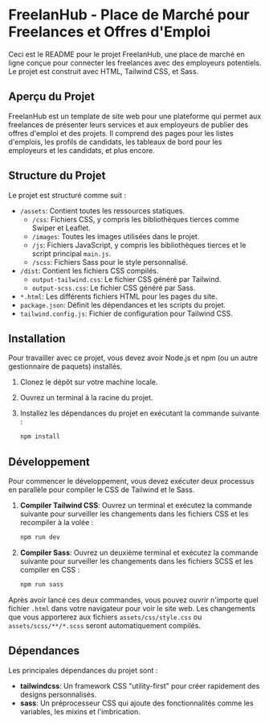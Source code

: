 # FreelanHub - Place de Marché pour Freelances et Offres d'Emploi

Ceci est le README pour le projet FreelanHub, une place de marché en ligne conçue pour connecter les freelances avec des employeurs potentiels. Le projet est construit avec HTML, Tailwind CSS, et Sass.

## Aperçu du Projet

FreelanHub est un template de site web pour une plateforme qui permet aux freelances de présenter leurs services et aux employeurs de publier des offres d'emploi et des projets. Il comprend des pages pour les listes d'emplois, les profils de candidats, les tableaux de bord pour les employeurs et les candidats, et plus encore.

## Structure du Projet

Le projet est structuré comme suit :

-   `/assets`: Contient toutes les ressources statiques.
    -   `/css`: Fichiers CSS, y compris les bibliothèques tierces comme Swiper et Leaflet.
    -   `/images`: Toutes les images utilisées dans le projet.
    -   `/js`: Fichiers JavaScript, y compris les bibliothèques tierces et le script principal `main.js`.
    -   `/scss`: Fichiers Sass pour le style personnalisé.
-   `/dist`: Contient les fichiers CSS compilés.
    -   `output-tailwind.css`: Le fichier CSS généré par Tailwind.
    -   `output-scss.css`: Le fichier CSS généré par Sass.
-   `*.html`: Les différents fichiers HTML pour les pages du site.
-   `package.json`: Définit les dépendances et les scripts du projet.
-   `tailwind.config.js`: Fichier de configuration pour Tailwind CSS.

## Installation

Pour travailler avec ce projet, vous devez avoir Node.js et npm (ou un autre gestionnaire de paquets) installés.

1.  Clonez le dépôt sur votre machine locale.
2.  Ouvrez un terminal à la racine du projet.
3.  Installez les dépendances du projet en exécutant la commande suivante :

    ```bash
    npm install
    ```

## Développement

Pour commencer le développement, vous devez exécuter deux processus en parallèle pour compiler le CSS de Tailwind et le Sass.

1.  **Compiler Tailwind CSS**:
    Ouvrez un terminal et exécutez la commande suivante pour surveiller les changements dans les fichiers CSS et les recompiler à la volée :

    ```bash
    npm run dev
    ```

2.  **Compiler Sass**:
    Ouvrez un deuxième terminal et exécutez la commande suivante pour surveiller les changements dans les fichiers SCSS et les compiler en CSS :

    ```bash
    npm run sass
    ```

Après avoir lancé ces deux commandes, vous pouvez ouvrir n'importe quel fichier `.html` dans votre navigateur pour voir le site web. Les changements que vous apporterez aux fichiers `assets/css/style.css` ou `assets/scss/**/*.scss` seront automatiquement compilés.

## Dépendances

Les principales dépendances du projet sont :

-   **tailwindcss**: Un framework CSS "utility-first" pour créer rapidement des designs personnalisés.
-   **sass**: Un préprocesseur CSS qui ajoute des fonctionnalités comme les variables, les mixins et l'imbrication.